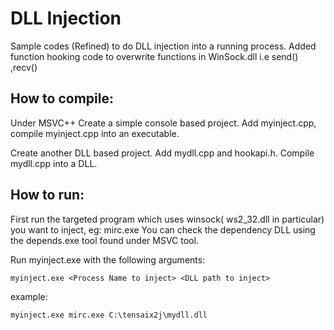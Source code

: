 
DLL Injection
=============

Sample codes (Refined) to do DLL injection into a running process.
Added function hooking code to overwrite functions in WinSock.dll 
i.e send() ,recv()


How to compile:
---------------
Under MSVC++
Create a simple console based project. Add myinject.cpp, compile myinject.cpp into an executable. 

Create another DLL based project. Add mydll.cpp and hookapi.h. Compile mydll.cpp into a DLL.


How to run:
------------
First run the targeted program which uses winsock( ws2_32.dll in particular) you want to inject, eg: mirc.exe
You can check the dependency DLL using the depends.exe tool found under MSVC tool.

Run myinject.exe with the following arguments:

	myinject.exe <Process Name to inject> <DLL path to inject>

example:

	myinject.exe mirc.exe C:\tensaix2j\mydll.dll



